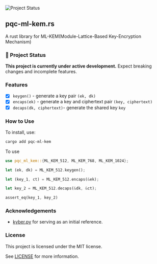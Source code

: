 ![Project Status](https://img.shields.io/badge/status-in--development-yellow)

## pqc-ml-kem.rs

A rust library for ML-KEM(Module-Lattice-Based Key-Encryption Mechanism)

### 🚧 Project Status

**This project is currently under active development.**  Expect breaking changes and incomplete features.

### Features

- [x] `keygen()` - generate a key pair `(ek, dk)`
- [x] `encaps(ek)` - generate a key and ciphertext pair `(key, ciphertext)`
- [x] `decaps(dk, ciphertext)`- generate the shared key `key`

### How to Use

To install, use:

```bash
cargo add pqc-ml-kem
```

To use

```rust
use pqc_ml_kem::{ML_KEM_512, ML_KEM_768, ML_KEM_1024};

let (ek, dk) = ML_KEM_512.keygen();

let (key_1, ct) = ML_KEM_512.encaps(&ek);

let key_2 = ML_KEM_512.decaps(&dk, &ct);

assert_eq(key_1, key_2)
```

### Acknowledgements

- [kyber.py](https://github.com/GiacomoPope/kyber-py) for serving as an initial reference.

### License

This project is licensed under the MIT license.

See [LICENSE](/LICENSE) for more information.
